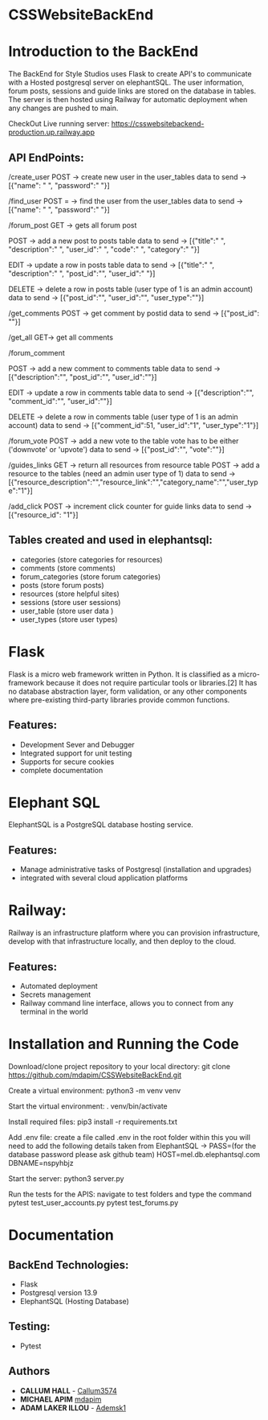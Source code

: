# CSSWebsiteBackEnd

# Introduction to the BackEnd
The BackEnd for Style Studios uses Flask to create API's to communicate with a Hosted postgresql server on elephantSQL. The user information, forum posts, sessions and guide links are stored on the database in tables. The server is then hosted using Railway for automatic deployment when any changes are pushed to main.

CheckOut Live running server: https://csswebsitebackend-production.up.railway.app

## API EndPoints:

/create_user
POST -> create new user in the user_tables
data to send -> [{"name": " ", "password":" "}]

/find_user
POST = -> find the user from the user_tables
data to send -> [{"name": " ", "password":" "}]

/forum_post
GET -> gets all forum post

POST -> add a new post to posts table
data to send -> [{"title":" ", "description":" ", "user_id":" ", "code":" ", "category":" "}]

EDIT -> update a row in posts table
data to send -> [{"title":" ", "description":" ", "post_id":"", "user_id":" "}]

DELETE -> delete a row in posts table (user type of 1 is an admin account)
data to send -> [{"post_id":"", "user_id":"", "user_type":""}]

/get_comments
POST -> get comment by postid
data to send -> [{"post_id": ""}]

/get_all
GET-> get all comments

/forum_comment

POST -> add a new comment to comments table
data to send -> [{"description":"", "post_id":"", "user_id":""}]

EDIT -> update a row in comments table
data to send -> [{"description":"", "comment_id":"", "user_id":""}]

DELETE -> delete a row in comments table (user type of 1 is an admin account)
data to send -> [{"comment_id":51, "user_id":"1", "user_type":"1"}]

/forum_vote
POST -> add a new vote to the table vote has to be either ('downvote' or 'upvote')
data to send -> [{"post_id":"", "vote":""}]

/guides_links
GET -> return all resources from resource table
POST -> add a resource to the tables (need an admin user type of 1)
data to send -> [{"resource_description":"","resource_link":"","category_name":"","user_type":"1"}]

/add_click
POST -> increment click counter for guide links
data to send -> [{"resource_id": "1"}]

## Tables created and used in elephantsql:

- categories (store categories for resources)
- comments (store comments)
- forum_categories (store forum categories)
- posts (store forum posts)
- resources (store helpful sites)
- sessions (store user sessions)
- user_table (store user data )
- user_types (store user types)

# Flask
Flask is a micro web framework written in Python. It is classified as a micro-framework because it does not require particular tools or libraries.[2] It has no database abstraction layer, form validation, or any other components where pre-existing third-party libraries provide common functions.

## Features:

- Development Sever and Debugger
- Integrated support for unit testing
- Supports for secure cookies
- complete documentation

# Elephant SQL
ElephantSQL is a PostgreSQL database hosting service.

## Features:

- Manage administrative tasks of Postgresql (installation and upgrades)
- integrated with several cloud application platforms

# Railway:
Railway is an infrastructure platform where you can provision infrastructure, develop with that infrastructure locally, and then deploy to the cloud.

## Features:

- Automated deployment
- Secrets management
- Railway command line interface, allows you to connect from any terminal in the world

# Installation and Running the Code

Download/clone project repository to your local directory:
git clone https://github.com/mdapim/CSSWebsiteBackEnd.git

Create a virtual environment:
python3 -m venv venv

Start the virtual environment:
. venv/bin/activate

Install required files:
pip3 install -r requirements.txt

Add .env file:
create a file called .env in the root folder
within this you will need to add the following details taken from ElephantSQL ->
PASS=(for the database password please ask github team)
HOST=mel.db.elephantsql.com
DBNAME=nspyhbjz

Start the server:
python3 server.py

Run the tests for the APIS:
navigate to test folders and type the command
pytest test_user_accounts.py
pytest test_forums.py

# Documentation

## BackEnd Technologies:

- Flask
- Postgresql version 13.9
- ElephantSQL (Hosting Database)

## Testing:

- Pytest

## Authors

- **CALLUM HALL** - [Callum3574](https://github.com/Callum3574)
- **MICHAEL APIM** [mdapim](https://github.com/mdapim)
- **ADAM LAKER ILLOU** - [Ademsk1](https://github.com/Ademsk1)
